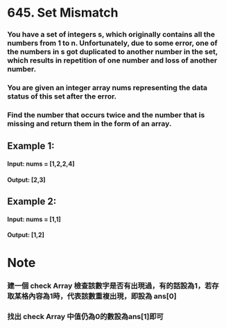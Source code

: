 # 645. Set Mismatch 
### You have a set of integers s, which originally contains all the numbers from 1 to n. Unfortunately, due to some error, one of the numbers in s got duplicated to another number in the set, which results in repetition of one number and loss of another number. 

### You are given an integer array nums representing the data status of this set after the error. 

### Find the number that occurs twice and the number that is missing and return them in the form of an array. 

## Example 1: 
 
#### Input: nums = [1,2,2,4] 
#### Output: [2,3] 
 
## Example 2:  
#### Input: nums = [1,1] 
#### Output: [1,2] 

# Note 
### 建一個 check Array 檢查該數字是否有出現過，有的話設為1，若存取某格內容為1時，代表該數重複出現，即設為 ans[0] 
### 找出 check Array 中值仍為0的數設為ans[1]即可 

